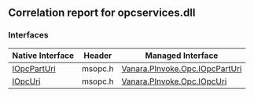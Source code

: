 ## Correlation report for opcservices.dll  
### Interfaces  
Native Interface | Header | Managed Interface  
--- | --- | ---  
[IOpcPartUri](http://msdn2.microsoft.com/en-us/library/81123212-7a32-4833-b81f-8454a544327d) | msopc.h | [Vanara.PInvoke.Opc.IOpcPartUri](https://github.com/dahall/Vanara/search?l=C%23&q=IOpcPartUri)  
[IOpcUri](http://msdn2.microsoft.com/en-us/library/35ce7946-f7e7-4ac3-852f-e3fcca23d6d4) | msopc.h | [Vanara.PInvoke.Opc.IOpcUri](https://github.com/dahall/Vanara/search?l=C%23&q=IOpcUri)  

